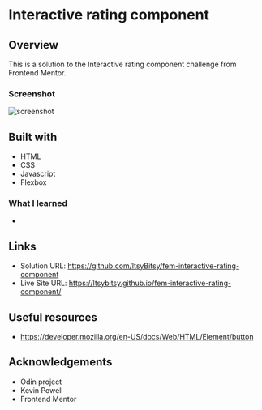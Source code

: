 # Interactive rating component
 
## Overview

This is a solution to the Interactive rating component challenge from Frontend Mentor.

### Screenshot

![screenshot](https://github.com/ltsyBitsy/fem-interactive-rating-component/blob/main/images/screenshot.jpg)

## Built with

  * HTML
  * CSS
  * Javascript
  * Flexbox

### What I learned

* 

## Links

* Solution URL: https://github.com/ltsyBitsy/fem-interactive-rating-component
* Live Site URL: https://ltsybitsy.github.io/fem-interactive-rating-component/

## Useful resources

* https://developer.mozilla.org/en-US/docs/Web/HTML/Element/button

## Acknowledgements

* Odin project
* Kevin Powell
* Frontend Mentor
